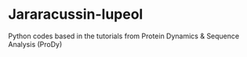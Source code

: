 # Jararacussin-lupeol

Python codes based in the tutorials from Protein Dynamics & Sequence Analysis (ProDy)
